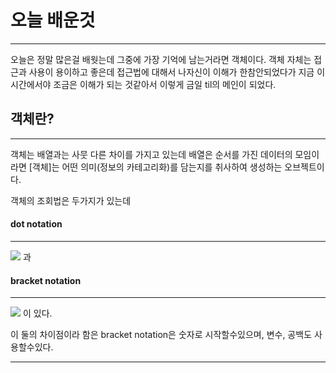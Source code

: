 # 오늘 배운것
___
오늘은 정말 많은걸 배웟는데 그중에 가장 기억에 남는거라면 
객체이다. 객체 자체는 접근과 사용이 용이하고 좋은데
접근법에 대해서 나자신이 이해가 한참안되었다가 지금 이시간에서야
조금은 이해가 되는 것같아서 이렇게 금일 til의 메인이 되었다.
## 객체란?
___
객체는 배열과는 사뭇 다른 차이를 가지고 있는데 배열은 순서를 가진 데이터의 모임이라면 [객체]는 어떤 의미(정보의 카테고리화)를 담는지를 취사하여 생성하는 오브젝트이다.

객체의 조회법은 두가지가 있는데 
#### dot notation
___
![](https://images.velog.io/images/pp8960/post/93d2defe-5f54-4f29-b0b1-6b61e2f2a61d/image.png)
과
#### bracket notation
___
![](https://images.velog.io/images/pp8960/post/acce03e1-6a2f-4492-816f-6bb18fd53b18/image.png)
이 있다.

이 둘의 차이점이라 함은
bracket notation은 숫자로 시작할수있으며, 변수, 공백도 사용할수있다. 

___
